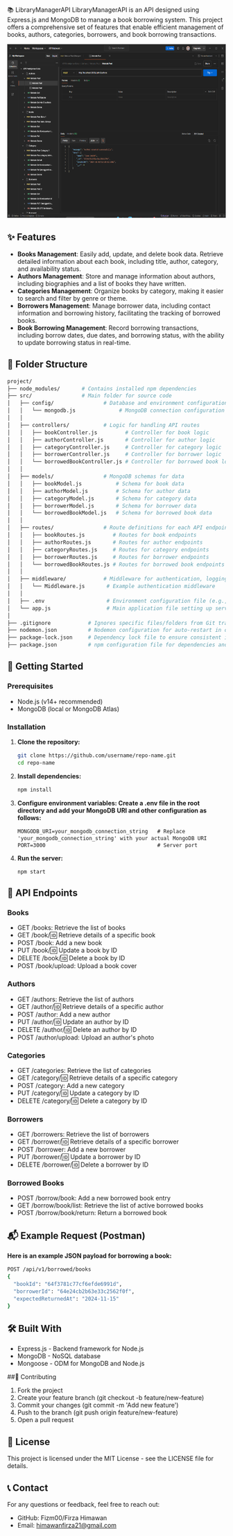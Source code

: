 📚 LibraryManagerAPI
LibraryManagerAPI is an API designed using Express.js and MongoDB to manage a book borrowing system. This project offers a comprehensive set of features that enable efficient management of books, authors, categories, borrowers, and book borrowing transactions.

<img src="Postman.png" alt="Alt text" width="700" height="400">

## ✨ Features

- **Books Management**: Easily add, update, and delete book data. Retrieve detailed information about each book, including title, author, category, and availability status.
- **Authors Management**: Store and manage information about authors, including biographies and a list of books they have written.
- **Categories Management**: Organize books by category, making it easier to search and filter by genre or theme.
- **Borrowers Management**: Manage borrower data, including contact information and borrowing history, facilitating the tracking of borrowed books.
- **Book Borrowing Management**: Record borrowing transactions, including borrow dates, due dates, and borrowing status, with the ability to update borrowing status in real-time.

## 📂 Folder Structure
```bash
project/
├── node_modules/       # Contains installed npm dependencies
├── src/                # Main folder for source code
│   ├── config/                # Database and environment configurations
│   │   └── mongodb.js              # MongoDB connection configuration
│   │
│   ├── controllers/           # Logic for handling API routes
│   │   ├── bookController.js         # Controller for book logic
│   │   ├── authorController.js       # Controller for author logic
│   │   ├── categoryController.js     # Controller for category logic
│   │   ├── borrowerController.js     # Controller for borrower logic
│   │   └── borrowedBookController.js # Controller for borrowed book logic
│   │
│   ├── models/                # MongoDB schemas for data
│   │   ├── bookModel.js           # Schema for book data
│   │   ├── authorModel.js         # Schema for author data
│   │   ├── categoryModel.js       # Schema for category data
│   │   ├── borrowerModel.js       # Schema for borrower data
│   │   └── borrowedBookModel.js   # Schema for borrowed book data
│   │
│   ├── routes/                # Route definitions for each API endpoint
│   │   ├── bookRoutes.js         # Routes for book endpoints
│   │   ├── authorRoutes.js       # Routes for author endpoints
│   │   ├── categoryRoutes.js     # Routes for category endpoints
│   │   ├── borrowerRoutes.js     # Routes for borrower endpoints
│   │   └── borrowedBookRoutes.js # Routes for borrowed book endpoints
│   │
│   ├── middleware/            # Middleware for authentication, logging, etc.
│   │   └── Middleware.js       # Example authentication middleware
│   │
│   ├── .env                    # Environment configuration file (e.g., database URL)
│   └── app.js                  # Main application file setting up server and routes
│
├── .gitignore            # Ignores specific files/folders from Git tracking
├── nodemon.json          # Nodemon configuration for auto-restart in development
├── package-lock.json     # Dependency lock file to ensure consistent installs
├── package.json          # npm configuration file for dependencies and scripts
```

## 🚀 Getting Started

### Prerequisites

- Node.js (v14+ recommended)
- MongoDB (local or MongoDB Atlas)

### Installation

1. **Clone the repository:**
   ```bash
   git clone https://github.com/username/repo-name.git
   cd repo-name
2. **Install dependencies:**
   ```bash
   npm install
3. **Configure environment variables:
   Create a .env file in the root directory and add your MongoDB URI and other configuration as follows:**
   ```env
   MONGODB_URI=your_mongodb_connection_string   # Replace 'your_mongodb_connection_string' with your actual MongoDB URI
   PORT=3000                                    # Server port
4. **Run the server:**
   ```env
   npm start

## 📖 API Endpoints

### Books

- GET /books: Retrieve the list of books
- GET /book/:id: Retrieve details of a specific book
- POST /book: Add a new book
- PUT /book/:id: Update a book by ID
- DELETE /book/:id: Delete a book by ID
- POST /book/upload: Upload a book cover

### Authors

- GET /authors: Retrieve the list of authors
- GET /author/:id: Retrieve details of a specific author
- POST /author: Add a new author
- PUT /author/:id: Update an author by ID
- DELETE /author/:id: Delete an author by ID
- POST /author/upload: Upload an author's photo

### Categories

- GET /categories: Retrieve the list of categories
- GET /category/:id: Retrieve details of a specific category
- POST /category: Add a new category
- PUT /category/:id: Update a category by ID
- DELETE /category/:id: Delete a category by ID

### Borrowers

- GET /borrowers: Retrieve the list of borrowers
- GET /borrower/:id: Retrieve details of a specific borrower
- POST /borrower: Add a new borrower
- PUT /borrower/:id: Update a borrower by ID
- DELETE /borrower/:id: Delete a borrower by ID

### Borrowed Books

- POST /borrow/book: Add a new borrowed book entry
- GET /borrow/book/list: Retrieve the list of active borrowed books
- POST /borrow/book/return: Return a borrowed book

## 📬 Example Request (Postman)
**Here is an example JSON payload for borrowing a book:**
```bash
POST /api/v1/borrowed/books
{
  "bookId": "64f3781c77cf6efde6991d",
  "borrowerId": "64e24cb2b63e33c2562f0f",
  "expectedReturnedAt": "2024-11-15"
}
```

## 🛠️ Built With
- Express.js - Backend framework for Node.js
- MongoDB - NoSQL database
- Mongoose - ODM for MongoDB and Node.js

##🤝 Contributing
1. Fork the project
2. Create your feature branch (git checkout -b feature/new-feature)
3. Commit your changes (git commit -m 'Add new feature')
4. Push to the branch (git push origin feature/new-feature)
5. Open a pull request

## 📄 License
This project is licensed under the MIT License - see the LICENSE file for details.

## 📞 Contact
For any questions or feedback, feel free to reach out:
- GitHub: Fizm00/Firza Himawan
- Email: himawanfirza21@gmail.com
